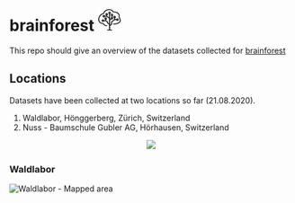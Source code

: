 # brainforest <img src="images/brainforest.jpg" height=40>

This repo should give an overview of the datasets collected for [brainforest](https://brainforest.global/)

## Locations
Datasets have been collected at two locations so far (21.08.2020).

1. Waldlabor, Hönggerberg, Zürich, Switzerland
2. Nuss - Baumschule Gubler AG, Hörhausen, Switzerland

<p align="center">
  <img src="images/overview.png" height=600>
</p>

### Waldlabor
![Waldlabor - Mapped area](images/waldlabor_mapped.png)
